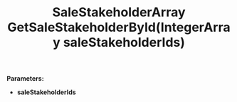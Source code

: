 ﻿---
uid: crmscript_ref_NSSaleAgent_GetSaleStakeholderById
title: SaleStakeholderArray GetSaleStakeholderById(IntegerArray saleStakeholderIds)
intellisense: NSSaleAgent.GetSaleStakeholderById
keywords: NSSaleAgent, GetSaleStakeholderById
so.topic: reference
---



**Parameters:**
 - **saleStakeholderIds** 
